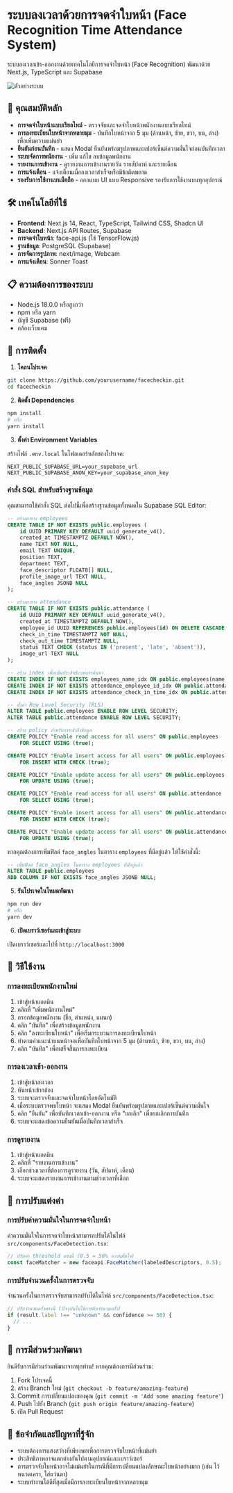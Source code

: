# ระบบลงเวลาด้วยการจดจำใบหน้า (Face Recognition Time Attendance System)

ระบบลงเวลาเข้า-ออกงานด้วยเทคโนโลยีการจดจำใบหน้า (Face Recognition) พัฒนาด้วย Next.js, TypeScript และ Supabase

![ตัวอย่างระบบ](https://github.com/yourusername/facecheckin/raw/main/public/screenshot.png)

## 🌟 คุณสมบัติหลัก

- **การจดจำใบหน้าแบบเรียลไทม์** - ตรวจจับและจดจำใบหน้าพนักงานแบบเรียลไทม์
- **การลงทะเบียนใบหน้าจากหลายมุม** - บันทึกใบหน้าจาก 5 มุม (ด้านหน้า, ซ้าย, ขวา, บน, ล่าง) เพื่อเพิ่มความแม่นยำ
- **ยืนยันก่อนบันทึก** - แสดง Modal ยืนยันพร้อมรูปภาพและเปอร์เซ็นต์ความมั่นใจก่อนบันทึกเวลา
- **ระบบจัดการพนักงาน** - เพิ่ม แก้ไข ลบข้อมูลพนักงาน
- **รายงานการเข้างาน** - ดูรายงานการเข้างานรายวัน รายสัปดาห์ และรายเดือน
- **การแจ้งเตือน** - แจ้งเตือนเมื่อลงเวลาสำเร็จหรือมีข้อผิดพลาด
- **รองรับการใช้งานบนมือถือ** - ออกแบบ UI แบบ Responsive รองรับการใช้งานบนทุกอุปกรณ์

## 🛠️ เทคโนโลยีที่ใช้

- **Frontend**: Next.js 14, React, TypeScript, Tailwind CSS, Shadcn UI
- **Backend**: Next.js API Routes, Supabase
- **การจดจำใบหน้า**: face-api.js (ใช้ TensorFlow.js)
- **ฐานข้อมูล**: PostgreSQL (Supabase)
- **การจัดการรูปภาพ**: next/image, Webcam
- **การแจ้งเตือน**: Sonner Toast

## 📋 ความต้องการของระบบ

- Node.js 18.0.0 หรือสูงกว่า
- npm หรือ yarn
- บัญชี Supabase (ฟรี)
- กล้องเว็บแคม

## 🚀 การติดตั้ง

1. **โคลนโปรเจค**

```bash
git clone https://github.com/yourusername/facecheckin.git
cd facecheckin
```

2. **ติดตั้ง Dependencies**

```bash
npm install
# หรือ
yarn install
```

3. **ตั้งค่า Environment Variables**

สร้างไฟล์ `.env.local` ในโฟลเดอร์หลักของโปรเจค:

```
NEXT_PUBLIC_SUPABASE_URL=your_supabase_url
NEXT_PUBLIC_SUPABASE_ANON_KEY=your_supabase_anon_key
```

### คำสั่ง SQL สำหรับสร้างฐานข้อมูล

คุณสามารถใช้คำสั่ง SQL ต่อไปนี้เพื่อสร้างฐานข้อมูลทั้งหมดใน Supabase SQL Editor:

```sql
-- สร้างตาราง employees
CREATE TABLE IF NOT EXISTS public.employees (
    id UUID PRIMARY KEY DEFAULT uuid_generate_v4(),
    created_at TIMESTAMPTZ DEFAULT NOW(),
    name TEXT NOT NULL,
    email TEXT UNIQUE,
    position TEXT,
    department TEXT,
    face_descriptor FLOAT8[] NULL,
    profile_image_url TEXT NULL,
    face_angles JSONB NULL
);

-- สร้างตาราง attendance
CREATE TABLE IF NOT EXISTS public.attendance (
    id UUID PRIMARY KEY DEFAULT uuid_generate_v4(),
    created_at TIMESTAMPTZ DEFAULT NOW(),
    employee_id UUID REFERENCES public.employees(id) ON DELETE CASCADE,
    check_in_time TIMESTAMPTZ NOT NULL,
    check_out_time TIMESTAMPTZ NULL,
    status TEXT CHECK (status IN ('present', 'late', 'absent')),
    image_url TEXT NULL
);

-- สร้าง index เพื่อเพิ่มประสิทธิภาพการค้นหา
CREATE INDEX IF NOT EXISTS employees_name_idx ON public.employees(name);
CREATE INDEX IF NOT EXISTS attendance_employee_id_idx ON public.attendance(employee_id);
CREATE INDEX IF NOT EXISTS attendance_check_in_time_idx ON public.attendance(check_in_time);

-- ตั้งค่า Row Level Security (RLS)
ALTER TABLE public.employees ENABLE ROW LEVEL SECURITY;
ALTER TABLE public.attendance ENABLE ROW LEVEL SECURITY;

-- สร้าง policy สำหรับการเข้าถึงข้อมูล
CREATE POLICY "Enable read access for all users" ON public.employees
    FOR SELECT USING (true);

CREATE POLICY "Enable insert access for all users" ON public.employees
    FOR INSERT WITH CHECK (true);

CREATE POLICY "Enable update access for all users" ON public.employees
    FOR UPDATE USING (true);

CREATE POLICY "Enable read access for all users" ON public.attendance
    FOR SELECT USING (true);

CREATE POLICY "Enable insert access for all users" ON public.attendance
    FOR INSERT WITH CHECK (true);

CREATE POLICY "Enable update access for all users" ON public.attendance
    FOR UPDATE USING (true);
```

หากคุณต้องการเพิ่มฟิลด์ `face_angles` ในตาราง `employees` ที่มีอยู่แล้ว ให้ใช้คำสั่งนี้:

```sql
-- เพิ่มฟิลด์ face_angles ในตาราง employees ที่มีอยู่แล้ว
ALTER TABLE public.employees
ADD COLUMN IF NOT EXISTS face_angles JSONB NULL;
```

5. **รันโปรเจคในโหมดพัฒนา**

```bash
npm run dev
# หรือ
yarn dev
```

6. **เปิดเบราว์เซอร์และเข้าสู่ระบบ**

เปิดเบราว์เซอร์และไปที่ `http://localhost:3000`

## 📱 วิธีใช้งาน

### การลงทะเบียนพนักงานใหม่

1. เข้าสู่หน้าแอดมิน
2. คลิกที่ "เพิ่มพนักงานใหม่"
3. กรอกข้อมูลพนักงาน (ชื่อ, ตำแหน่ง, แผนก)
4. คลิก "บันทึก" เพื่อสร้างข้อมูลพนักงาน
5. คลิก "ลงทะเบียนใบหน้า" เพื่อเริ่มกระบวนการลงทะเบียนใบหน้า
6. ทำตามคำแนะนำบนหน้าจอเพื่อบันทึกใบหน้าจาก 5 มุม (ด้านหน้า, ซ้าย, ขวา, บน, ล่าง)
7. คลิก "บันทึก" เพื่อเสร็จสิ้นการลงทะเบียน

### การลงเวลาเข้า-ออกงาน

1. เข้าสู่หน้าลงเวลา
2. หันหน้าเข้ากล้อง
3. ระบบจะตรวจจับและจดจำใบหน้าโดยอัตโนมัติ
4. เมื่อระบบตรวจพบใบหน้า จะแสดง Modal ยืนยันพร้อมรูปภาพและเปอร์เซ็นต์ความมั่นใจ
5. คลิก "ยืนยัน" เพื่อบันทึกเวลาเข้า-ออกงาน หรือ "ยกเลิก" เพื่อยกเลิกการบันทึก
6. ระบบจะแสดงข้อความยืนยันเมื่อบันทึกเวลาสำเร็จ

### การดูรายงาน

1. เข้าสู่หน้าแอดมิน
2. คลิกที่ "รายงานการเข้างาน"
3. เลือกช่วงเวลาที่ต้องการดูรายงาน (วัน, สัปดาห์, เดือน)
4. ระบบจะแสดงรายงานการเข้างานตามช่วงเวลาที่เลือก

## 🔧 การปรับแต่งค่า

### การปรับค่าความมั่นใจในการจดจำใบหน้า

ค่าความมั่นใจในการจดจำใบหน้าสามารถปรับได้ในไฟล์ `src/components/FaceDetection.tsx`:

```typescript
// ปรับค่า threshold ตรงนี้ (0.5 = 50% ความมั่นใจ)
const faceMatcher = new faceapi.FaceMatcher(labeledDescriptors, 0.5);
```

### การปรับจำนวนครั้งในการตรวจจับ

จำนวนครั้งในการตรวจจับสามารถปรับได้ในไฟล์ `src/components/FaceDetection.tsx`:

```typescript
// ปรับจำนวนครั้งตรงนี้ (ปัจจุบันไม่ใช้การนับจำนวนครั้ง)
if (result.label !== "unknown" && confidence >= 50) {
  // ...
}
```

## 🤝 การมีส่วนร่วมพัฒนา

ยินดีรับการมีส่วนร่วมพัฒนาจากทุกท่าน! หากคุณต้องการมีส่วนร่วม:

1. Fork โปรเจคนี้
2. สร้าง Branch ใหม่ (`git checkout -b feature/amazing-feature`)
3. Commit การเปลี่ยนแปลงของคุณ (`git commit -m 'Add some amazing feature'`)
4. Push ไปยัง Branch (`git push origin feature/amazing-feature`)
5. เปิด Pull Request

## 📝 ข้อจำกัดและปัญหาที่รู้จัก

- ระบบต้องการแสงสว่างที่เพียงพอเพื่อการตรวจจับใบหน้าที่แม่นยำ
- ประสิทธิภาพอาจแตกต่างกันไปตามอุปกรณ์และเบราว์เซอร์
- การตรวจจับใบหน้าอาจไม่แม่นยำในกรณีที่มีการเปลี่ยนแปลงลักษณะใบหน้าอย่างมาก (เช่น ไว้หนวดเครา, ใส่แว่นตา)
- ระบบทำงานได้ดีที่สุดเมื่อมีการลงทะเบียนใบหน้าจากหลายมุม
